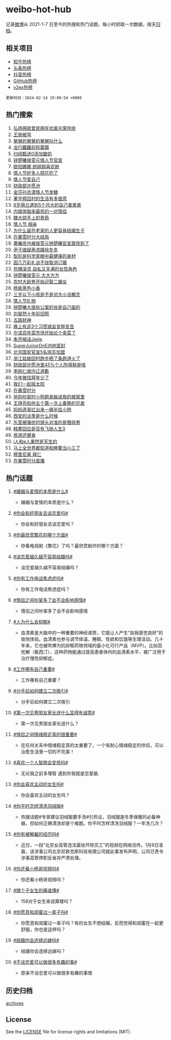 # weibo-hot-hub

记录[微博](https://www.weibo.com)从 2021-1-7 日至今的热搜和热门话题。每小时抓取一次数据，按天[归档](archives)。

## 相关项目

- [知乎热榜](https://github.com/lonnyzhang423/zhihu-hot-hub)
- [头条热榜](https://github.com/lonnyzhang423/toutiao-hot-hub)
- [抖音热榜](https://github.com/lonnyzhang423/douyin-hot-hub)
- [GitHub热榜](https://github.com/lonnyzhang423/github-hot-hub)
- [v2ex热榜](https://github.com/lonnyzhang423/v2ex-hot-hub)


`更新时间：2024-02-14 19:09:54 +0800`

## 热门搜索

1. [弘扬拥政爱民拥军优属光荣传统](https://m.weibo.cn/search?containerid=100103type%3D1%26t%3D10%26q%3D%23%E5%BC%98%E6%89%AC%E6%8B%A5%E6%94%BF%E7%88%B1%E6%B0%91%E6%8B%A5%E5%86%9B%E4%BC%98%E5%B1%9E%E5%85%89%E8%8D%A3%E4%BC%A0%E7%BB%9F%23&stream_entry_id=51&isnewpage=1&extparam=seat%3D1%26pos%3D0%26dgr%3D0%26filter_type%3Drealtimehot%26c_type%3D51%26stream_entry_id%3D51%26cate%3D10103%26q%3D%2523%25E5%25BC%2598%25E6%2589%25AC%25E6%258B%25A5%25E6%2594%25BF%25E7%2588%25B1%25E6%25B0%2591%25E6%258B%25A5%25E5%2586%259B%25E4%25BC%2598%25E5%25B1%259E%25E5%2585%2589%25E8%258D%25A3%25E4%25BC%25A0%25E7%25BB%259F%2523%26display_time%3D1707908993%26pre_seqid%3D17079089931750425973)
1. [王骁被骂](https://m.weibo.cn/search?containerid=100103type%3D1%26t%3D10%26q%3D%E7%8E%8B%E9%AA%81%E8%A2%AB%E9%AA%82&stream_entry_id=31&isnewpage=1&extparam=seat%3D1%26band_rank%3D1%26filter_type%3Drealtimehot%26c_type%3D31%26realpos%3D1%26cate%3D5001%26lcate%3D5001%26flag%3D1%26dgr%3D0%26q%3D%25E7%258E%258B%25E9%25AA%2581%25E8%25A2%25AB%25E9%25AA%2582%26stream_entry_id%3D31%26pos%3D0%26display_time%3D1707908993%26pre_seqid%3D17079089931750425973)
1. [舅舅的舅舅的舅舅叫什么](https://m.weibo.cn/search?containerid=100103type%3D1%26t%3D10%26q%3D%23%E8%88%85%E8%88%85%E7%9A%84%E8%88%85%E8%88%85%E7%9A%84%E8%88%85%E8%88%85%E5%8F%AB%E4%BB%80%E4%B9%88%23&stream_entry_id=31&isnewpage=1&extparam=seat%3D1%26band_rank%3D2%26filter_type%3Drealtimehot%26c_type%3D31%26realpos%3D2%26cate%3D5001%26lcate%3D5001%26flag%3D2%26dgr%3D0%26q%3D%2523%25E8%2588%2585%25E8%2588%2585%25E7%259A%2584%25E8%2588%2585%25E8%2588%2585%25E7%259A%2584%25E8%2588%2585%25E8%2588%2585%25E5%258F%25AB%25E4%25BB%2580%25E4%25B9%2588%2523%26stream_entry_id%3D31%26pos%3D1%26display_time%3D1707908993%26pre_seqid%3D17079089931750425973)
1. [龙行龘龘前程朤朤](https://m.weibo.cn/search?containerid=100103type%3D1%26t%3D10%26q%3D%23%E9%BE%99%E8%A1%8C%E9%BE%98%E9%BE%98%E5%89%8D%E7%A8%8B%E6%9C%A4%E6%9C%A4%23&stream_entry_id=31&isnewpage=1&extparam=seat%3D1%26band_rank%3D3%26filter_type%3Drealtimehot%26c_type%3D31%26realpos%3D3%26cate%3D5001%26lcate%3D5001%26flag%3D0%26dgr%3D0%26q%3D%2523%25E9%25BE%2599%25E8%25A1%258C%25E9%25BE%2598%25E9%25BE%2598%25E5%2589%258D%25E7%25A8%258B%25E6%259C%25A4%25E6%259C%25A4%2523%26stream_entry_id%3D31%26pos%3D2%26display_time%3D1707908993%26pre_seqid%3D17079089931750425973)
1. [扫纯甄送0添加酸奶](https://m.weibo.cn/search?containerid=100103type%3D1%26t%3D10%26q%3D%23%E6%89%AB%E7%BA%AF%E7%94%84%E9%80%810%E6%B7%BB%E5%8A%A0%E9%85%B8%E5%A5%B6%23&stream_entry_id=31&isnewpage=1&extparam=seat%3D1%26band_rank%3D4%26lcate%3D5001%26filter_type%3Drealtimehot%26cate%3D5001%26q%3D%2523%25E6%2589%25AB%25E7%25BA%25AF%25E7%2594%2584%25E9%2580%25810%25E6%25B7%25BB%25E5%258A%25A0%25E9%2585%25B8%25E5%25A5%25B6%2523%26dgr%3D0%26pos%3D3%26adid%3D222027%26topic_ad%3D1%26stream_entry_id%3D31%26is_ad_pos%3D1%26c_type%3D31%26display_time%3D1707908993%26pre_seqid%3D17079089931750425973)
1. [钟楚曦侯雯元情人节官宣](https://m.weibo.cn/search?containerid=100103type%3D1%26t%3D10%26q%3D%23%E9%92%9F%E6%A5%9A%E6%9B%A6%E4%BE%AF%E9%9B%AF%E5%85%83%E6%83%85%E4%BA%BA%E8%8A%82%E5%AE%98%E5%AE%A3%23&stream_entry_id=31&isnewpage=1&extparam=seat%3D1%26band_rank%3D4%26filter_type%3Drealtimehot%26c_type%3D31%26realpos%3D4%26cate%3D5001%26lcate%3D5001%26flag%3D16%26dgr%3D0%26q%3D%2523%25E9%2592%259F%25E6%25A5%259A%25E6%259B%25A6%25E4%25BE%25AF%25E9%259B%25AF%25E5%2585%2583%25E6%2583%2585%25E4%25BA%25BA%25E8%258A%2582%25E5%25AE%2598%25E5%25AE%25A3%2523%26stream_entry_id%3D31%26pos%3D4%26display_time%3D1707908993%26pre_seqid%3D17079089931750425973)
1. [欧阳娜娜 她姐姐喜欢她](https://m.weibo.cn/search?containerid=100103type%3D1%26t%3D10%26q%3D%E6%AC%A7%E9%98%B3%E5%A8%9C%E5%A8%9C+%E5%A5%B9%E5%A7%90%E5%A7%90%E5%96%9C%E6%AC%A2%E5%A5%B9&stream_entry_id=31&isnewpage=1&extparam=seat%3D1%26band_rank%3D5%26filter_type%3Drealtimehot%26c_type%3D31%26realpos%3D5%26cate%3D5001%26lcate%3D5001%26flag%3D2%26dgr%3D0%26q%3D%25E6%25AC%25A7%25E9%2598%25B3%25E5%25A8%259C%25E5%25A8%259C%2520%25E5%25A5%25B9%25E5%25A7%2590%25E5%25A7%2590%25E5%2596%259C%25E6%25AC%25A2%25E5%25A5%25B9%26stream_entry_id%3D31%26pos%3D5%26display_time%3D1707908993%26pre_seqid%3D17079089931750425973)
1. [情人节好多人把花扔了](https://m.weibo.cn/search?containerid=100103type%3D1%26t%3D10%26q%3D%23%E6%83%85%E4%BA%BA%E8%8A%82%E5%A5%BD%E5%A4%9A%E4%BA%BA%E6%8A%8A%E8%8A%B1%E6%89%94%E4%BA%86%23&stream_entry_id=31&isnewpage=1&extparam=seat%3D1%26band_rank%3D6%26filter_type%3Drealtimehot%26c_type%3D31%26realpos%3D6%26cate%3D5001%26lcate%3D5001%26flag%3D1%26dgr%3D0%26q%3D%2523%25E6%2583%2585%25E4%25BA%25BA%25E8%258A%2582%25E5%25A5%25BD%25E5%25A4%259A%25E4%25BA%25BA%25E6%258A%258A%25E8%258A%25B1%25E6%2589%2594%25E4%25BA%2586%2523%26stream_entry_id%3D31%26pos%3D6%26display_time%3D1707908993%26pre_seqid%3D17079089931750425973)
1. [情人节爱自己](https://m.weibo.cn/search?containerid=100103type%3D1%26t%3D10%26q%3D%23%E6%83%85%E4%BA%BA%E8%8A%82%E7%88%B1%E8%87%AA%E5%B7%B1%23&stream_entry_id=31&isnewpage=1&extparam=seat%3D1%26band_rank%3D7%26lcate%3D5001%26cate%3D5001%26q%3D%2523%25E6%2583%2585%25E4%25BA%25BA%25E8%258A%2582%25E7%2588%25B1%25E8%2587%25AA%25E5%25B7%25B1%2523%26dgr%3D0%26pos%3D7%26adid%3D223397%26stream_entry_id%3D31%26filter_type%3Drealtimehot%26is_ad_pos%3D1%26c_type%3D31%26display_time%3D1707908993%26pre_seqid%3D17079089931750425973)
1. [财政部许愿池](https://m.weibo.cn/search?containerid=100103type%3D1%26t%3D10%26q%3D%23%E8%B4%A2%E6%94%BF%E9%83%A8%E8%AE%B8%E6%84%BF%E6%B1%A0%23&stream_entry_id=31&isnewpage=1&extparam=seat%3D1%26band_rank%3D7%26filter_type%3Drealtimehot%26c_type%3D31%26realpos%3D7%26cate%3D5001%26lcate%3D5001%26flag%3D16%26dgr%3D0%26q%3D%2523%25E8%25B4%25A2%25E6%2594%25BF%25E9%2583%25A8%25E8%25AE%25B8%25E6%2584%25BF%25E6%25B1%25A0%2523%26stream_entry_id%3D31%26pos%3D8%26display_time%3D1707908993%26pre_seqid%3D17079089931750425973)
1. [金莎孙丞潇情人节发糖](https://m.weibo.cn/search?containerid=100103type%3D1%26t%3D10%26q%3D%23%E9%87%91%E8%8E%8E%E5%AD%99%E4%B8%9E%E6%BD%87%E6%83%85%E4%BA%BA%E8%8A%82%E5%8F%91%E7%B3%96%23&stream_entry_id=31&isnewpage=1&extparam=seat%3D1%26band_rank%3D8%26filter_type%3Drealtimehot%26c_type%3D31%26realpos%3D8%26cate%3D5001%26lcate%3D5001%26flag%3D1%26dgr%3D0%26q%3D%2523%25E9%2587%2591%25E8%258E%258E%25E5%25AD%2599%25E4%25B8%259E%25E6%25BD%2587%25E6%2583%2585%25E4%25BA%25BA%25E8%258A%2582%25E5%258F%2591%25E7%25B3%2596%2523%26stream_entry_id%3D31%26pos%3D9%26display_time%3D1707908993%26pre_seqid%3D17079089931750425973)
1. [董宇辉回村的生活有多惬意](https://m.weibo.cn/search?containerid=100103type%3D1%26t%3D10%26q%3D%23%E8%91%A3%E5%AE%87%E8%BE%89%E5%9B%9E%E6%9D%91%E7%9A%84%E7%94%9F%E6%B4%BB%E6%9C%89%E5%A4%9A%E6%83%AC%E6%84%8F%23&stream_entry_id=31&isnewpage=1&extparam=seat%3D1%26band_rank%3D9%26filter_type%3Drealtimehot%26c_type%3D31%26realpos%3D9%26cate%3D5001%26lcate%3D5001%26flag%3D32768%26dgr%3D0%26q%3D%2523%25E8%2591%25A3%25E5%25AE%2587%25E8%25BE%2589%25E5%259B%259E%25E6%259D%2591%25E7%259A%2584%25E7%2594%259F%25E6%25B4%25BB%25E6%259C%2589%25E5%25A4%259A%25E6%2583%25AC%25E6%2584%258F%2523%26stream_entry_id%3D31%26pos%3D10%26display_time%3D1707908993%26pre_seqid%3D17079089931750425973)
1. [8岁萌兰遇到5个月大的自己害羞羞](https://m.weibo.cn/search?containerid=100103type%3D1%26t%3D10%26q%3D%238%E5%B2%81%E8%90%8C%E5%85%B0%E9%81%87%E5%88%B05%E4%B8%AA%E6%9C%88%E5%A4%A7%E7%9A%84%E8%87%AA%E5%B7%B1%E5%AE%B3%E7%BE%9E%E7%BE%9E%23&stream_entry_id=31&isnewpage=1&extparam=seat%3D1%26band_rank%3D10%26filter_type%3Drealtimehot%26c_type%3D31%26realpos%3D10%26cate%3D5001%26lcate%3D5001%26flag%3D32768%26dgr%3D0%26q%3D%25238%25E5%25B2%2581%25E8%2590%258C%25E5%2585%25B0%25E9%2581%2587%25E5%2588%25B05%25E4%25B8%25AA%25E6%259C%2588%25E5%25A4%25A7%25E7%259A%2584%25E8%2587%25AA%25E5%25B7%25B1%25E5%25AE%25B3%25E7%25BE%259E%25E7%25BE%259E%2523%26stream_entry_id%3D31%26pos%3D11%26display_time%3D1707908993%26pre_seqid%3D17079089931750425973)
1. [内娱体脂率最低的一对情侣](https://m.weibo.cn/search?containerid=100103type%3D1%26t%3D10%26q%3D%23%E5%86%85%E5%A8%B1%E4%BD%93%E8%84%82%E7%8E%87%E6%9C%80%E4%BD%8E%E7%9A%84%E4%B8%80%E5%AF%B9%E6%83%85%E4%BE%A3%23&stream_entry_id=31&isnewpage=1&extparam=seat%3D1%26band_rank%3D11%26filter_type%3Drealtimehot%26c_type%3D31%26realpos%3D11%26cate%3D5001%26lcate%3D5001%26flag%3D1%26dgr%3D0%26q%3D%2523%25E5%2586%2585%25E5%25A8%25B1%25E4%25BD%2593%25E8%2584%2582%25E7%258E%2587%25E6%259C%2580%25E4%25BD%258E%25E7%259A%2584%25E4%25B8%2580%25E5%25AF%25B9%25E6%2583%2585%25E4%25BE%25A3%2523%26stream_entry_id%3D31%26pos%3D12%26display_time%3D1707908993%26pre_seqid%3D17079089931750425973)
1. [魏大勋手上的青筋](https://m.weibo.cn/search?containerid=100103type%3D1%26t%3D10%26q%3D%23%E9%AD%8F%E5%A4%A7%E5%8B%8B%E6%89%8B%E4%B8%8A%E7%9A%84%E9%9D%92%E7%AD%8B%23&stream_entry_id=31&isnewpage=1&extparam=seat%3D1%26band_rank%3D12%26filter_type%3Drealtimehot%26c_type%3D31%26realpos%3D12%26cate%3D5001%26lcate%3D5001%26flag%3D1%26dgr%3D0%26q%3D%2523%25E9%25AD%258F%25E5%25A4%25A7%25E5%258B%258B%25E6%2589%258B%25E4%25B8%258A%25E7%259A%2584%25E9%259D%2592%25E7%25AD%258B%2523%26stream_entry_id%3D31%26pos%3D13%26display_time%3D1707908993%26pre_seqid%3D17079089931750425973)
1. [情人节 相亲](https://m.weibo.cn/search?containerid=100103type%3D1%26t%3D10%26q%3D%E6%83%85%E4%BA%BA%E8%8A%82+%E7%9B%B8%E4%BA%B2&stream_entry_id=31&isnewpage=1&extparam=seat%3D1%26band_rank%3D13%26filter_type%3Drealtimehot%26c_type%3D31%26realpos%3D13%26cate%3D5001%26lcate%3D5001%26flag%3D1%26dgr%3D0%26q%3D%25E6%2583%2585%25E4%25BA%25BA%25E8%258A%2582%2520%25E7%259B%25B8%25E4%25BA%25B2%26stream_entry_id%3D31%26pos%3D14%26display_time%3D1707908993%26pre_seqid%3D17079089931750425973)
1. [为什么留在老家的人更容易结婚生子](https://m.weibo.cn/search?containerid=100103type%3D1%26t%3D10%26q%3D%23%E4%B8%BA%E4%BB%80%E4%B9%88%E7%95%99%E5%9C%A8%E8%80%81%E5%AE%B6%E7%9A%84%E4%BA%BA%E6%9B%B4%E5%AE%B9%E6%98%93%E7%BB%93%E5%A9%9A%E7%94%9F%E5%AD%90%23&stream_entry_id=31&isnewpage=1&extparam=seat%3D1%26band_rank%3D14%26filter_type%3Drealtimehot%26c_type%3D31%26realpos%3D14%26cate%3D5001%26lcate%3D5001%26flag%3D1%26dgr%3D0%26q%3D%2523%25E4%25B8%25BA%25E4%25BB%2580%25E4%25B9%2588%25E7%2595%2599%25E5%259C%25A8%25E8%2580%2581%25E5%25AE%25B6%25E7%259A%2584%25E4%25BA%25BA%25E6%259B%25B4%25E5%25AE%25B9%25E6%2598%2593%25E7%25BB%2593%25E5%25A9%259A%25E7%2594%259F%25E5%25AD%2590%2523%26stream_entry_id%3D31%26pos%3D15%26display_time%3D1707908993%26pre_seqid%3D17079089931750425973)
1. [在暴雪时分大结局](https://m.weibo.cn/search?containerid=100103type%3D1%26t%3D10%26q%3D%23%E5%9C%A8%E6%9A%B4%E9%9B%AA%E6%97%B6%E5%88%86%E5%A4%A7%E7%BB%93%E5%B1%80%23&stream_entry_id=31&isnewpage=1&extparam=seat%3D1%26band_rank%3D15%26filter_type%3Drealtimehot%26c_type%3D31%26realpos%3D15%26cate%3D5001%26lcate%3D5001%26flag%3D1%26dgr%3D0%26q%3D%2523%25E5%259C%25A8%25E6%259A%25B4%25E9%259B%25AA%25E6%2597%25B6%25E5%2588%2586%25E5%25A4%25A7%25E7%25BB%2593%25E5%25B1%2580%2523%26stream_entry_id%3D31%26pos%3D16%26display_time%3D1707908993%26pre_seqid%3D17079089931750425973)
1. [黄曦彦也被侯雯元钟楚曦官宣震惊到了](https://m.weibo.cn/search?containerid=100103type%3D1%26t%3D10%26q%3D%23%E9%BB%84%E6%9B%A6%E5%BD%A6%E4%B9%9F%E8%A2%AB%E4%BE%AF%E9%9B%AF%E5%85%83%E9%92%9F%E6%A5%9A%E6%9B%A6%E5%AE%98%E5%AE%A3%E9%9C%87%E6%83%8A%E5%88%B0%E4%BA%86%23&stream_entry_id=31&isnewpage=1&extparam=seat%3D1%26band_rank%3D16%26filter_type%3Drealtimehot%26c_type%3D31%26realpos%3D16%26cate%3D5001%26lcate%3D5001%26flag%3D2%26dgr%3D0%26q%3D%2523%25E9%25BB%2584%25E6%259B%25A6%25E5%25BD%25A6%25E4%25B9%259F%25E8%25A2%25AB%25E4%25BE%25AF%25E9%259B%25AF%25E5%2585%2583%25E9%2592%259F%25E6%25A5%259A%25E6%259B%25A6%25E5%25AE%2598%25E5%25AE%25A3%25E9%259C%2587%25E6%2583%258A%25E5%2588%25B0%25E4%25BA%2586%2523%26stream_entry_id%3D31%26pos%3D17%26display_time%3D1707908993%26pre_seqid%3D17079089931750425973)
1. [尹子维疑再求婚徐冬冬](https://m.weibo.cn/search?containerid=100103type%3D1%26t%3D10%26q%3D%23%E5%B0%B9%E5%AD%90%E7%BB%B4%E7%96%91%E5%86%8D%E6%B1%82%E5%A9%9A%E5%BE%90%E5%86%AC%E5%86%AC%23&stream_entry_id=31&isnewpage=1&extparam=seat%3D1%26band_rank%3D17%26filter_type%3Drealtimehot%26c_type%3D31%26realpos%3D17%26cate%3D5001%26lcate%3D5001%26flag%3D0%26dgr%3D0%26q%3D%2523%25E5%25B0%25B9%25E5%25AD%2590%25E7%25BB%25B4%25E7%2596%2591%25E5%2586%258D%25E6%25B1%2582%25E5%25A9%259A%25E5%25BE%2590%25E5%2586%25AC%25E5%2586%25AC%2523%26stream_entry_id%3D31%26pos%3D18%26display_time%3D1707908993%26pre_seqid%3D17079089931750425973)
1. [梨形是科学家眼中最健康的身材](https://m.weibo.cn/search?containerid=100103type%3D1%26t%3D10%26q%3D%23%E6%A2%A8%E5%BD%A2%E6%98%AF%E7%A7%91%E5%AD%A6%E5%AE%B6%E7%9C%BC%E4%B8%AD%E6%9C%80%E5%81%A5%E5%BA%B7%E7%9A%84%E8%BA%AB%E6%9D%90%23&stream_entry_id=31&isnewpage=1&extparam=seat%3D1%26band_rank%3D18%26filter_type%3Drealtimehot%26c_type%3D31%26realpos%3D18%26cate%3D5001%26lcate%3D5001%26flag%3D1%26dgr%3D0%26q%3D%2523%25E6%25A2%25A8%25E5%25BD%25A2%25E6%2598%25AF%25E7%25A7%2591%25E5%25AD%25A6%25E5%25AE%25B6%25E7%259C%25BC%25E4%25B8%25AD%25E6%259C%2580%25E5%2581%25A5%25E5%25BA%25B7%25E7%259A%2584%25E8%25BA%25AB%25E6%259D%2590%2523%26stream_entry_id%3D31%26pos%3D19%26display_time%3D1707908993%26pre_seqid%3D17079089931750425973)
1. [因几万彩礼谈不拢取消订婚](https://m.weibo.cn/search?containerid=100103type%3D1%26t%3D10%26q%3D%23%E5%9B%A0%E5%87%A0%E4%B8%87%E5%BD%A9%E7%A4%BC%E8%B0%88%E4%B8%8D%E6%8B%A2%E5%8F%96%E6%B6%88%E8%AE%A2%E5%A9%9A%23&stream_entry_id=31&isnewpage=1&extparam=seat%3D1%26band_rank%3D19%26filter_type%3Drealtimehot%26c_type%3D31%26realpos%3D19%26cate%3D5001%26lcate%3D5001%26flag%3D0%26dgr%3D0%26q%3D%2523%25E5%259B%25A0%25E5%2587%25A0%25E4%25B8%2587%25E5%25BD%25A9%25E7%25A4%25BC%25E8%25B0%2588%25E4%25B8%258D%25E6%258B%25A2%25E5%258F%2596%25E6%25B6%2588%25E8%25AE%25A2%25E5%25A9%259A%2523%26stream_entry_id%3D31%26pos%3D20%26display_time%3D1707908993%26pre_seqid%3D17079089931750425973)
1. [热辣滚烫 自私又丰满的女性角色](https://m.weibo.cn/search?containerid=100103type%3D1%26t%3D10%26q%3D%E7%83%AD%E8%BE%A3%E6%BB%9A%E7%83%AB+%E8%87%AA%E7%A7%81%E5%8F%88%E4%B8%B0%E6%BB%A1%E7%9A%84%E5%A5%B3%E6%80%A7%E8%A7%92%E8%89%B2&stream_entry_id=31&isnewpage=1&extparam=seat%3D1%26band_rank%3D20%26filter_type%3Drealtimehot%26c_type%3D31%26realpos%3D20%26cate%3D5001%26lcate%3D5001%26flag%3D0%26dgr%3D0%26q%3D%25E7%2583%25AD%25E8%25BE%25A3%25E6%25BB%259A%25E7%2583%25AB%2520%25E8%2587%25AA%25E7%25A7%2581%25E5%258F%2588%25E4%25B8%25B0%25E6%25BB%25A1%25E7%259A%2584%25E5%25A5%25B3%25E6%2580%25A7%25E8%25A7%2592%25E8%2589%25B2%26stream_entry_id%3D31%26pos%3D21%26display_time%3D1707908993%26pre_seqid%3D17079089931750425973)
1. [钟楚曦侯雯元 大大方方](https://m.weibo.cn/search?containerid=100103type%3D1%26t%3D10%26q%3D%E9%92%9F%E6%A5%9A%E6%9B%A6%E4%BE%AF%E9%9B%AF%E5%85%83+%E5%A4%A7%E5%A4%A7%E6%96%B9%E6%96%B9&stream_entry_id=31&isnewpage=1&extparam=seat%3D1%26band_rank%3D21%26filter_type%3Drealtimehot%26c_type%3D31%26realpos%3D21%26cate%3D5001%26lcate%3D5001%26flag%3D0%26dgr%3D0%26q%3D%25E9%2592%259F%25E6%25A5%259A%25E6%259B%25A6%25E4%25BE%25AF%25E9%259B%25AF%25E5%2585%2583%2520%25E5%25A4%25A7%25E5%25A4%25A7%25E6%2596%25B9%25E6%2596%25B9%26stream_entry_id%3D31%26pos%3D22%26display_time%3D1707908993%26pre_seqid%3D17079089931750425973)
1. [农村大龄男开始迎娶二婚女](https://m.weibo.cn/search?containerid=100103type%3D1%26t%3D10%26q%3D%23%E5%86%9C%E6%9D%91%E5%A4%A7%E9%BE%84%E7%94%B7%E5%BC%80%E5%A7%8B%E8%BF%8E%E5%A8%B6%E4%BA%8C%E5%A9%9A%E5%A5%B3%23&stream_entry_id=31&isnewpage=1&extparam=seat%3D1%26band_rank%3D22%26filter_type%3Drealtimehot%26c_type%3D31%26realpos%3D22%26cate%3D5001%26lcate%3D5001%26flag%3D0%26dgr%3D0%26q%3D%2523%25E5%2586%259C%25E6%259D%2591%25E5%25A4%25A7%25E9%25BE%2584%25E7%2594%25B7%25E5%25BC%2580%25E5%25A7%258B%25E8%25BF%258E%25E5%25A8%25B6%25E4%25BA%258C%25E5%25A9%259A%25E5%25A5%25B3%2523%26stream_entry_id%3D31%26pos%3D23%26display_time%3D1707908993%26pre_seqid%3D17079089931750425973)
1. [杨紫黑色小香](https://m.weibo.cn/search?containerid=100103type%3D1%26t%3D10%26q%3D%23%E6%9D%A8%E7%B4%AB%E9%BB%91%E8%89%B2%E5%B0%8F%E9%A6%99%23&stream_entry_id=31&isnewpage=1&extparam=seat%3D1%26band_rank%3D23%26filter_type%3Drealtimehot%26c_type%3D31%26realpos%3D23%26cate%3D5001%26lcate%3D5001%26flag%3D1%26dgr%3D0%26q%3D%2523%25E6%259D%25A8%25E7%25B4%25AB%25E9%25BB%2591%25E8%2589%25B2%25E5%25B0%258F%25E9%25A6%2599%2523%26stream_entry_id%3D31%26pos%3D24%26display_time%3D1707908993%26pre_seqid%3D17079089931750425973)
1. [三岁以下小孩是不是对大小没概念](https://m.weibo.cn/search?containerid=100103type%3D1%26t%3D10%26q%3D%E4%B8%89%E5%B2%81%E4%BB%A5%E4%B8%8B%E5%B0%8F%E5%AD%A9%E6%98%AF%E4%B8%8D%E6%98%AF%E5%AF%B9%E5%A4%A7%E5%B0%8F%E6%B2%A1%E6%A6%82%E5%BF%B5&stream_entry_id=31&isnewpage=1&extparam=seat%3D1%26band_rank%3D24%26filter_type%3Drealtimehot%26c_type%3D31%26realpos%3D24%26cate%3D5001%26lcate%3D5001%26flag%3D1%26dgr%3D0%26q%3D%25E4%25B8%2589%25E5%25B2%2581%25E4%25BB%25A5%25E4%25B8%258B%25E5%25B0%258F%25E5%25AD%25A9%25E6%2598%25AF%25E4%25B8%258D%25E6%2598%25AF%25E5%25AF%25B9%25E5%25A4%25A7%25E5%25B0%258F%25E6%25B2%25A1%25E6%25A6%2582%25E5%25BF%25B5%26stream_entry_id%3D31%26pos%3D25%26display_time%3D1707908993%26pre_seqid%3D17079089931750425973)
1. [情人节礼物](https://m.weibo.cn/search?containerid=100103type%3D1%26t%3D10%26q%3D%E6%83%85%E4%BA%BA%E8%8A%82%E7%A4%BC%E7%89%A9&stream_entry_id=31&isnewpage=1&extparam=seat%3D1%26band_rank%3D25%26filter_type%3Drealtimehot%26c_type%3D31%26realpos%3D25%26cate%3D5001%26lcate%3D5001%26flag%3D0%26dgr%3D0%26q%3D%25E6%2583%2585%25E4%25BA%25BA%25E8%258A%2582%25E7%25A4%25BC%25E7%2589%25A9%26stream_entry_id%3D31%26pos%3D26%26display_time%3D1707908993%26pre_seqid%3D17079089931750425973)
1. [钟楚曦大唐狄公案的妆是自己画的](https://m.weibo.cn/search?containerid=100103type%3D1%26t%3D10%26q%3D%23%E9%92%9F%E6%A5%9A%E6%9B%A6%E5%A4%A7%E5%94%90%E7%8B%84%E5%85%AC%E6%A1%88%E7%9A%84%E5%A6%86%E6%98%AF%E8%87%AA%E5%B7%B1%E7%94%BB%E7%9A%84%23&stream_entry_id=31&isnewpage=1&extparam=seat%3D1%26band_rank%3D26%26filter_type%3Drealtimehot%26c_type%3D31%26realpos%3D26%26cate%3D5001%26lcate%3D5001%26flag%3D1%26dgr%3D0%26q%3D%2523%25E9%2592%259F%25E6%25A5%259A%25E6%259B%25A6%25E5%25A4%25A7%25E5%2594%2590%25E7%258B%2584%25E5%2585%25AC%25E6%25A1%2588%25E7%259A%2584%25E5%25A6%2586%25E6%2598%25AF%25E8%2587%25AA%25E5%25B7%25B1%25E7%2594%25BB%25E7%259A%2584%2523%26stream_entry_id%3D31%26pos%3D27%26display_time%3D1707908993%26pre_seqid%3D17079089931750425973)
1. [刘昊然十年前旧照](https://m.weibo.cn/search?containerid=100103type%3D1%26t%3D10%26q%3D%23%E5%88%98%E6%98%8A%E7%84%B6%E5%8D%81%E5%B9%B4%E5%89%8D%E6%97%A7%E7%85%A7%23&stream_entry_id=31&isnewpage=1&extparam=seat%3D1%26band_rank%3D27%26filter_type%3Drealtimehot%26c_type%3D31%26realpos%3D27%26cate%3D5001%26lcate%3D5001%26flag%3D0%26dgr%3D0%26q%3D%2523%25E5%2588%2598%25E6%2598%258A%25E7%2584%25B6%25E5%258D%2581%25E5%25B9%25B4%25E5%2589%258D%25E6%2597%25A7%25E7%2585%25A7%2523%26stream_entry_id%3D31%26pos%3D28%26display_time%3D1707908993%26pre_seqid%3D17079089931750425973)
1. [五路财神](https://m.weibo.cn/search?containerid=100103type%3D1%26t%3D10%26q%3D%E4%BA%94%E8%B7%AF%E8%B4%A2%E7%A5%9E&stream_entry_id=31&isnewpage=1&extparam=seat%3D1%26band_rank%3D28%26filter_type%3Drealtimehot%26c_type%3D31%26realpos%3D28%26cate%3D5001%26lcate%3D5001%26flag%3D0%26dgr%3D0%26q%3D%25E4%25BA%2594%25E8%25B7%25AF%25E8%25B4%25A2%25E7%25A5%259E%26stream_entry_id%3D31%26pos%3D29%26display_time%3D1707908993%26pre_seqid%3D17079089931750425973)
1. [晚上有这3个习惯或会变胖变丑](https://m.weibo.cn/search?containerid=100103type%3D1%26t%3D10%26q%3D%23%E6%99%9A%E4%B8%8A%E6%9C%89%E8%BF%993%E4%B8%AA%E4%B9%A0%E6%83%AF%E6%88%96%E4%BC%9A%E5%8F%98%E8%83%96%E5%8F%98%E4%B8%91%23&stream_entry_id=31&isnewpage=1&extparam=seat%3D1%26band_rank%3D29%26filter_type%3Drealtimehot%26c_type%3D31%26realpos%3D29%26cate%3D5001%26lcate%3D5001%26flag%3D1%26dgr%3D0%26q%3D%2523%25E6%2599%259A%25E4%25B8%258A%25E6%259C%2589%25E8%25BF%25993%25E4%25B8%25AA%25E4%25B9%25A0%25E6%2583%25AF%25E6%2588%2596%25E4%25BC%259A%25E5%258F%2598%25E8%2583%2596%25E5%258F%2598%25E4%25B8%2591%2523%26stream_entry_id%3D31%26pos%3D30%26display_time%3D1707908993%26pre_seqid%3D17079089931750425973)
1. [尔滨百年菜市场开始论个卖菜了](https://m.weibo.cn/search?containerid=100103type%3D1%26t%3D10%26q%3D%23%E5%B0%94%E6%BB%A8%E7%99%BE%E5%B9%B4%E8%8F%9C%E5%B8%82%E5%9C%BA%E5%BC%80%E5%A7%8B%E8%AE%BA%E4%B8%AA%E5%8D%96%E8%8F%9C%E4%BA%86%23&stream_entry_id=31&isnewpage=1&extparam=seat%3D1%26band_rank%3D30%26filter_type%3Drealtimehot%26c_type%3D31%26realpos%3D30%26cate%3D5001%26lcate%3D5001%26flag%3D32768%26dgr%3D0%26q%3D%2523%25E5%25B0%2594%25E6%25BB%25A8%25E7%2599%25BE%25E5%25B9%25B4%25E8%258F%259C%25E5%25B8%2582%25E5%259C%25BA%25E5%25BC%2580%25E5%25A7%258B%25E8%25AE%25BA%25E4%25B8%25AA%25E5%258D%2596%25E8%258F%259C%25E4%25BA%2586%2523%26stream_entry_id%3D31%26pos%3D31%26display_time%3D1707908993%26pre_seqid%3D17079089931750425973)
1. [朱开喊话Jiejie](https://m.weibo.cn/search?containerid=100103type%3D1%26t%3D10%26q%3D%23%E6%9C%B1%E5%BC%80%E5%96%8A%E8%AF%9DJiejie%23&stream_entry_id=31&isnewpage=1&extparam=seat%3D1%26band_rank%3D31%26filter_type%3Drealtimehot%26c_type%3D31%26realpos%3D31%26cate%3D5001%26lcate%3D5001%26flag%3D1%26dgr%3D0%26q%3D%2523%25E6%259C%25B1%25E5%25BC%2580%25E5%2596%258A%25E8%25AF%259DJiejie%2523%26stream_entry_id%3D31%26pos%3D32%26display_time%3D1707908993%26pre_seqid%3D17079089931750425973)
1. [SuperJuniorDnE内地首封](https://m.weibo.cn/search?containerid=100103type%3D1%26t%3D10%26q%3D%23SuperJuniorDnE%E5%86%85%E5%9C%B0%E9%A6%96%E5%B0%81%23&stream_entry_id=31&isnewpage=1&extparam=seat%3D1%26band_rank%3D32%26filter_type%3Drealtimehot%26c_type%3D31%26realpos%3D32%26cate%3D5001%26lcate%3D5001%26flag%3D0%26dgr%3D0%26q%3D%2523SuperJuniorDnE%25E5%2586%2585%25E5%259C%25B0%25E9%25A6%2596%25E5%25B0%2581%2523%26stream_entry_id%3D31%26pos%3D33%26display_time%3D1707908993%26pre_seqid%3D17079089931750425973)
1. [北京国安官宣5名球员加盟](https://m.weibo.cn/search?containerid=100103type%3D1%26t%3D10%26q%3D%23%E5%8C%97%E4%BA%AC%E5%9B%BD%E5%AE%89%E5%AE%98%E5%AE%A35%E5%90%8D%E7%90%83%E5%91%98%E5%8A%A0%E7%9B%9F%23&stream_entry_id=31&isnewpage=1&extparam=seat%3D1%26band_rank%3D33%26filter_type%3Drealtimehot%26c_type%3D31%26realpos%3D33%26cate%3D5001%26lcate%3D5001%26flag%3D1%26dgr%3D0%26q%3D%2523%25E5%258C%2597%25E4%25BA%25AC%25E5%259B%25BD%25E5%25AE%2589%25E5%25AE%2598%25E5%25AE%25A35%25E5%2590%258D%25E7%2590%2583%25E5%2591%2598%25E5%258A%25A0%25E7%259B%259F%2523%26stream_entry_id%3D31%26pos%3D34%26display_time%3D1707908993%26pre_seqid%3D17079089931750425973)
1. [浙江姑娘回村跑步晒了条跑道火了](https://m.weibo.cn/search?containerid=100103type%3D1%26t%3D10%26q%3D%23%E6%B5%99%E6%B1%9F%E5%A7%91%E5%A8%98%E5%9B%9E%E6%9D%91%E8%B7%91%E6%AD%A5%E6%99%92%E4%BA%86%E6%9D%A1%E8%B7%91%E9%81%93%E7%81%AB%E4%BA%86%23&stream_entry_id=31&isnewpage=1&extparam=seat%3D1%26band_rank%3D34%26filter_type%3Drealtimehot%26c_type%3D31%26realpos%3D34%26cate%3D5001%26lcate%3D5001%26flag%3D1%26dgr%3D0%26q%3D%2523%25E6%25B5%2599%25E6%25B1%259F%25E5%25A7%2591%25E5%25A8%2598%25E5%259B%259E%25E6%259D%2591%25E8%25B7%2591%25E6%25AD%25A5%25E6%2599%2592%25E4%25BA%2586%25E6%259D%25A1%25E8%25B7%2591%25E9%2581%2593%25E7%2581%25AB%25E4%25BA%2586%2523%26stream_entry_id%3D31%26pos%3D35%26display_time%3D1707908993%26pre_seqid%3D17079089931750425973)
1. [财政部许愿池里45%个人所得税是啥](https://m.weibo.cn/search?containerid=100103type%3D1%26t%3D10%26q%3D%23%E8%B4%A2%E6%94%BF%E9%83%A8%E8%AE%B8%E6%84%BF%E6%B1%A0%E9%87%8C45%25%E4%B8%AA%E4%BA%BA%E6%89%80%E5%BE%97%E7%A8%8E%E6%98%AF%E5%95%A5%23&stream_entry_id=31&isnewpage=1&extparam=seat%3D1%26band_rank%3D35%26filter_type%3Drealtimehot%26c_type%3D31%26realpos%3D35%26cate%3D5001%26lcate%3D5001%26flag%3D0%26dgr%3D0%26q%3D%2523%25E8%25B4%25A2%25E6%2594%25BF%25E9%2583%25A8%25E8%25AE%25B8%25E6%2584%25BF%25E6%25B1%25A0%25E9%2587%258C45%2525%25E4%25B8%25AA%25E4%25BA%25BA%25E6%2589%2580%25E5%25BE%2597%25E7%25A8%258E%25E6%2598%25AF%25E5%2595%25A5%2523%26stream_entry_id%3D31%26pos%3D36%26display_time%3D1707908993%26pre_seqid%3D17079089931750425973)
1. [李刚仁就内讧道歉](https://m.weibo.cn/search?containerid=100103type%3D1%26t%3D10%26q%3D%23%E6%9D%8E%E5%88%9A%E4%BB%81%E5%B0%B1%E5%86%85%E8%AE%A7%E9%81%93%E6%AD%89%23&stream_entry_id=31&isnewpage=1&extparam=seat%3D1%26band_rank%3D36%26filter_type%3Drealtimehot%26c_type%3D31%26realpos%3D36%26cate%3D5001%26lcate%3D5001%26flag%3D1%26dgr%3D0%26q%3D%2523%25E6%259D%258E%25E5%2588%259A%25E4%25BB%2581%25E5%25B0%25B1%25E5%2586%2585%25E8%25AE%25A7%25E9%2581%2593%25E6%25AD%2589%2523%26stream_entry_id%3D31%26pos%3D37%26display_time%3D1707908993%26pre_seqid%3D17079089931750425973)
1. [今年微信拜年少了](https://m.weibo.cn/search?containerid=100103type%3D1%26t%3D10%26q%3D%23%E4%BB%8A%E5%B9%B4%E5%BE%AE%E4%BF%A1%E6%8B%9C%E5%B9%B4%E5%B0%91%E4%BA%86%23&stream_entry_id=31&isnewpage=1&extparam=seat%3D1%26band_rank%3D37%26filter_type%3Drealtimehot%26c_type%3D31%26realpos%3D37%26cate%3D5001%26lcate%3D5001%26flag%3D0%26dgr%3D0%26q%3D%2523%25E4%25BB%258A%25E5%25B9%25B4%25E5%25BE%25AE%25E4%25BF%25A1%25E6%258B%259C%25E5%25B9%25B4%25E5%25B0%2591%25E4%25BA%2586%2523%26stream_entry_id%3D31%26pos%3D38%26display_time%3D1707908993%26pre_seqid%3D17079089931750425973)
1. [我们一起摇太阳](https://m.weibo.cn/search?containerid=100103type%3D1%26t%3D10%26q%3D%E6%88%91%E4%BB%AC%E4%B8%80%E8%B5%B7%E6%91%87%E5%A4%AA%E9%98%B3&stream_entry_id=31&isnewpage=1&extparam=seat%3D1%26band_rank%3D38%26filter_type%3Drealtimehot%26c_type%3D31%26realpos%3D38%26cate%3D5001%26lcate%3D5001%26flag%3D1%26dgr%3D0%26q%3D%25E6%2588%2591%25E4%25BB%25AC%25E4%25B8%2580%25E8%25B5%25B7%25E6%2591%2587%25E5%25A4%25AA%25E9%2598%25B3%26stream_entry_id%3D31%26pos%3D39%26display_time%3D1707908993%26pre_seqid%3D17079089931750425973)
1. [在暴雪时分](https://m.weibo.cn/search?containerid=100103type%3D1%26t%3D10%26q%3D%E5%9C%A8%E6%9A%B4%E9%9B%AA%E6%97%B6%E5%88%86&stream_entry_id=31&isnewpage=1&extparam=seat%3D1%26band_rank%3D39%26filter_type%3Drealtimehot%26c_type%3D31%26realpos%3D39%26cate%3D5001%26lcate%3D5001%26flag%3D1%26dgr%3D0%26q%3D%25E5%259C%25A8%25E6%259A%25B4%25E9%259B%25AA%25E6%2597%25B6%25E5%2588%2586%26stream_entry_id%3D31%26pos%3D40%26display_time%3D1707908993%26pre_seqid%3D17079089931750425973)
1. [爸妈吵架时小狗跑来躲进我的被窝里](https://m.weibo.cn/search?containerid=100103type%3D1%26t%3D10%26q%3D%E7%88%B8%E5%A6%88%E5%90%B5%E6%9E%B6%E6%97%B6%E5%B0%8F%E7%8B%97%E8%B7%91%E6%9D%A5%E8%BA%B2%E8%BF%9B%E6%88%91%E7%9A%84%E8%A2%AB%E7%AA%9D%E9%87%8C&stream_entry_id=31&isnewpage=1&extparam=seat%3D1%26band_rank%3D40%26filter_type%3Drealtimehot%26c_type%3D31%26realpos%3D40%26cate%3D5001%26lcate%3D5001%26flag%3D1%26dgr%3D0%26q%3D%25E7%2588%25B8%25E5%25A6%2588%25E5%2590%25B5%25E6%259E%25B6%25E6%2597%25B6%25E5%25B0%258F%25E7%258B%2597%25E8%25B7%2591%25E6%259D%25A5%25E8%25BA%25B2%25E8%25BF%259B%25E6%2588%2591%25E7%259A%2584%25E8%25A2%25AB%25E7%25AA%259D%25E9%2587%258C%26stream_entry_id%3D31%26pos%3D41%26display_time%3D1707908993%26pre_seqid%3D17079089931750425973)
1. [王铮亮和他五个第一次上春晚的兄弟](https://m.weibo.cn/search?containerid=100103type%3D1%26t%3D10%26q%3D%23%E7%8E%8B%E9%93%AE%E4%BA%AE%E5%92%8C%E4%BB%96%E4%BA%94%E4%B8%AA%E7%AC%AC%E4%B8%80%E6%AC%A1%E4%B8%8A%E6%98%A5%E6%99%9A%E7%9A%84%E5%85%84%E5%BC%9F%23&stream_entry_id=31&isnewpage=1&extparam=seat%3D1%26band_rank%3D41%26filter_type%3Drealtimehot%26c_type%3D31%26realpos%3D41%26cate%3D5001%26lcate%3D5001%26flag%3D0%26dgr%3D0%26q%3D%2523%25E7%258E%258B%25E9%2593%25AE%25E4%25BA%25AE%25E5%2592%258C%25E4%25BB%2596%25E4%25BA%2594%25E4%25B8%25AA%25E7%25AC%25AC%25E4%25B8%2580%25E6%25AC%25A1%25E4%25B8%258A%25E6%2598%25A5%25E6%2599%259A%25E7%259A%2584%25E5%2585%2584%25E5%25BC%259F%2523%26stream_entry_id%3D31%26pos%3D42%26display_time%3D1707908993%26pre_seqid%3D17079089931750425973)
1. [妈妈逐渐扛出来一辆半挂小狗](https://m.weibo.cn/search?containerid=100103type%3D1%26t%3D10%26q%3D%E5%A6%88%E5%A6%88%E9%80%90%E6%B8%90%E6%89%9B%E5%87%BA%E6%9D%A5%E4%B8%80%E8%BE%86%E5%8D%8A%E6%8C%82%E5%B0%8F%E7%8B%97&stream_entry_id=31&isnewpage=1&extparam=seat%3D1%26band_rank%3D42%26filter_type%3Drealtimehot%26c_type%3D31%26realpos%3D42%26cate%3D5001%26lcate%3D5001%26flag%3D1%26dgr%3D0%26q%3D%25E5%25A6%2588%25E5%25A6%2588%25E9%2580%2590%25E6%25B8%2590%25E6%2589%259B%25E5%2587%25BA%25E6%259D%25A5%25E4%25B8%2580%25E8%25BE%2586%25E5%258D%258A%25E6%258C%2582%25E5%25B0%258F%25E7%258B%2597%26stream_entry_id%3D31%26pos%3D43%26display_time%3D1707908993%26pre_seqid%3D17079089931750425973)
1. [西安的淡季是什么时候](https://m.weibo.cn/search?containerid=100103type%3D1%26t%3D10%26q%3D%23%E8%A5%BF%E5%AE%89%E7%9A%84%E6%B7%A1%E5%AD%A3%E6%98%AF%E4%BB%80%E4%B9%88%E6%97%B6%E5%80%99%23&stream_entry_id=31&isnewpage=1&extparam=seat%3D1%26band_rank%3D43%26filter_type%3Drealtimehot%26c_type%3D31%26realpos%3D43%26cate%3D5001%26lcate%3D5001%26flag%3D32768%26dgr%3D0%26q%3D%2523%25E8%25A5%25BF%25E5%25AE%2589%25E7%259A%2584%25E6%25B7%25A1%25E5%25AD%25A3%25E6%2598%25AF%25E4%25BB%2580%25E4%25B9%2588%25E6%2597%25B6%25E5%2580%2599%2523%26stream_entry_id%3D31%26pos%3D44%26display_time%3D1707908993%26pre_seqid%3D17079089931750425973)
1. [乐莹被骚扰时镜头对准的是猥琐男](https://m.weibo.cn/search?containerid=100103type%3D1%26t%3D10%26q%3D%E4%B9%90%E8%8E%B9%E8%A2%AB%E9%AA%9A%E6%89%B0%E6%97%B6%E9%95%9C%E5%A4%B4%E5%AF%B9%E5%87%86%E7%9A%84%E6%98%AF%E7%8C%A5%E7%90%90%E7%94%B7&stream_entry_id=31&isnewpage=1&extparam=seat%3D1%26band_rank%3D44%26filter_type%3Drealtimehot%26c_type%3D31%26realpos%3D44%26cate%3D5001%26lcate%3D5001%26flag%3D0%26dgr%3D0%26q%3D%25E4%25B9%2590%25E8%258E%25B9%25E8%25A2%25AB%25E9%25AA%259A%25E6%2589%25B0%25E6%2597%25B6%25E9%2595%259C%25E5%25A4%25B4%25E5%25AF%25B9%25E5%2587%2586%25E7%259A%2584%25E6%2598%25AF%25E7%258C%25A5%25E7%2590%2590%25E7%2594%25B7%26stream_entry_id%3D31%26pos%3D45%26display_time%3D1707908993%26pre_seqid%3D17079089931750425973)
1. [韩寒回应是否有飞驰人生3](https://m.weibo.cn/search?containerid=100103type%3D1%26t%3D10%26q%3D%23%E9%9F%A9%E5%AF%92%E5%9B%9E%E5%BA%94%E6%98%AF%E5%90%A6%E6%9C%89%E9%A3%9E%E9%A9%B0%E4%BA%BA%E7%94%9F3%23&stream_entry_id=31&isnewpage=1&extparam=seat%3D1%26band_rank%3D45%26filter_type%3Drealtimehot%26c_type%3D31%26realpos%3D45%26cate%3D5001%26lcate%3D5001%26flag%3D0%26dgr%3D0%26q%3D%2523%25E9%259F%25A9%25E5%25AF%2592%25E5%259B%259E%25E5%25BA%2594%25E6%2598%25AF%25E5%2590%25A6%25E6%259C%2589%25E9%25A3%259E%25E9%25A9%25B0%25E4%25BA%25BA%25E7%2594%259F3%2523%26stream_entry_id%3D31%26pos%3D46%26display_time%3D1707908993%26pre_seqid%3D17079089931750425973)
1. [旅游还健身](https://m.weibo.cn/search?containerid=100103type%3D1%26t%3D10%26q%3D%E6%97%85%E6%B8%B8%E8%BF%98%E5%81%A5%E8%BA%AB&stream_entry_id=31&isnewpage=1&extparam=seat%3D1%26band_rank%3D46%26filter_type%3Drealtimehot%26c_type%3D31%26realpos%3D46%26cate%3D5001%26lcate%3D5001%26flag%3D1%26dgr%3D0%26q%3D%25E6%2597%2585%25E6%25B8%25B8%25E8%25BF%2598%25E5%2581%25A5%25E8%25BA%25AB%26stream_entry_id%3D31%26pos%3D47%26display_time%3D1707908993%26pre_seqid%3D17079089931750425973)
1. [i人和e人果然是天生的](https://m.weibo.cn/search?containerid=100103type%3D1%26t%3D10%26q%3Di%E4%BA%BA%E5%92%8Ce%E4%BA%BA%E6%9E%9C%E7%84%B6%E6%98%AF%E5%A4%A9%E7%94%9F%E7%9A%84&stream_entry_id=31&isnewpage=1&extparam=seat%3D1%26band_rank%3D47%26filter_type%3Drealtimehot%26c_type%3D31%26realpos%3D47%26cate%3D5001%26lcate%3D5001%26flag%3D0%26dgr%3D0%26q%3Di%25E4%25BA%25BA%25E5%2592%258Ce%25E4%25BA%25BA%25E6%259E%259C%25E7%2584%25B6%25E6%2598%25AF%25E5%25A4%25A9%25E7%2594%259F%25E7%259A%2584%26stream_entry_id%3D31%26pos%3D48%26display_time%3D1707908993%26pre_seqid%3D17079089931750425973)
1. [马上全世界都知道和睦要当小三了](https://m.weibo.cn/search?containerid=100103type%3D1%26t%3D10%26q%3D%23%E9%A9%AC%E4%B8%8A%E5%85%A8%E4%B8%96%E7%95%8C%E9%83%BD%E7%9F%A5%E9%81%93%E5%92%8C%E7%9D%A6%E8%A6%81%E5%BD%93%E5%B0%8F%E4%B8%89%E4%BA%86%23&stream_entry_id=31&isnewpage=1&extparam=seat%3D1%26band_rank%3D48%26filter_type%3Drealtimehot%26c_type%3D31%26realpos%3D48%26cate%3D5001%26lcate%3D5001%26flag%3D0%26dgr%3D0%26q%3D%2523%25E9%25A9%25AC%25E4%25B8%258A%25E5%2585%25A8%25E4%25B8%2596%25E7%2595%258C%25E9%2583%25BD%25E7%259F%25A5%25E9%2581%2593%25E5%2592%258C%25E7%259D%25A6%25E8%25A6%2581%25E5%25BD%2593%25E5%25B0%258F%25E4%25B8%2589%25E4%25BA%2586%2523%26stream_entry_id%3D31%26pos%3D49%26display_time%3D1707908993%26pre_seqid%3D17079089931750425973)
1. [穆里尼奥 拜仁](https://m.weibo.cn/search?containerid=100103type%3D1%26t%3D10%26q%3D%E7%A9%86%E9%87%8C%E5%B0%BC%E5%A5%A5+%E6%8B%9C%E4%BB%81&stream_entry_id=31&isnewpage=1&extparam=seat%3D1%26band_rank%3D49%26filter_type%3Drealtimehot%26c_type%3D31%26realpos%3D49%26cate%3D5001%26lcate%3D5001%26flag%3D1%26dgr%3D0%26q%3D%25E7%25A9%2586%25E9%2587%258C%25E5%25B0%25BC%25E5%25A5%25A5%2520%25E6%258B%259C%25E4%25BB%2581%26stream_entry_id%3D31%26pos%3D50%26display_time%3D1707908993%26pre_seqid%3D17079089931750425973)
1. [在暴雪时分直播](https://m.weibo.cn/search?containerid=100103type%3D1%26t%3D10%26q%3D%E5%9C%A8%E6%9A%B4%E9%9B%AA%E6%97%B6%E5%88%86%E7%9B%B4%E6%92%AD&stream_entry_id=31&isnewpage=1&extparam=seat%3D1%26band_rank%3D50%26filter_type%3Drealtimehot%26c_type%3D31%26realpos%3D50%26cate%3D5001%26lcate%3D5001%26flag%3D1%26dgr%3D0%26q%3D%25E5%259C%25A8%25E6%259A%25B4%25E9%259B%25AA%25E6%2597%25B6%25E5%2588%2586%25E7%259B%25B4%25E6%2592%25AD%26stream_entry_id%3D31%26pos%3D51%26display_time%3D1707908993%26pre_seqid%3D17079089931750425973)

## 热门话题

1. [#婚姻与爱情的本质是什么#](https://m.weibo.cn/search?containerid=231522type%3D1%26t%3D10%26q%3D%23%E5%A9%9A%E5%A7%BB%E4%B8%8E%E7%88%B1%E6%83%85%E7%9A%84%E6%9C%AC%E8%B4%A8%E6%98%AF%E4%BB%80%E4%B9%88%23&stream_entry_id=128&isnewpage=1&extparam=seat%3D1%26pos%3D1-0-0%26dgr%3D0%26unitid%3D1704881162756%26c_type%3D128%26cate%3D5004%26lcate%3D5004%26display_time%3D1707908994%26pre_seqid%3D170790899458800559204)
    - 婚姻与爱情的本质是什么？

1. [#你会和好朋友去谈恋爱吗#](https://m.weibo.cn/search?containerid=231522type%3D1%26t%3D10%26q%3D%23%E4%BD%A0%E4%BC%9A%E5%92%8C%E5%A5%BD%E6%9C%8B%E5%8F%8B%E5%8E%BB%E8%B0%88%E6%81%8B%E7%88%B1%E5%90%97%23&stream_entry_id=128&isnewpage=1&extparam=seat%3D1%26pos%3D1-0-1%26dgr%3D0%26unitid%3D1704849959446%26c_type%3D128%26cate%3D5004%26lcate%3D5004%26display_time%3D1707908994%26pre_seqid%3D170790899458800559204)
    - 你会和好朋友去谈恋爱吗？

1. [#你最欣赏繁花的哪个方面#](https://m.weibo.cn/search?containerid=231522type%3D1%26t%3D10%26q%3D%23%E4%BD%A0%E6%9C%80%E6%AC%A3%E8%B5%8F%E7%B9%81%E8%8A%B1%E7%9A%84%E5%93%AA%E4%B8%AA%E6%96%B9%E9%9D%A2%23&stream_entry_id=128&isnewpage=1&extparam=seat%3D1%26pos%3D1-0-2%26dgr%3D0%26unitid%3D1704872158127%26c_type%3D128%26cate%3D5004%26lcate%3D5004%26display_time%3D1707908994%26pre_seqid%3D170790899458800559204)
    - 你看电视剧《繁花》了吗？最欣赏剧作的哪个方面？

1. [#谈恋爱越久越不容易结婚吗#](https://m.weibo.cn/search?containerid=231522type%3D1%26t%3D10%26q%3D%23%E8%B0%88%E6%81%8B%E7%88%B1%E8%B6%8A%E4%B9%85%E8%B6%8A%E4%B8%8D%E5%AE%B9%E6%98%93%E7%BB%93%E5%A9%9A%E5%90%97%23&stream_entry_id=128&isnewpage=1&extparam=seat%3D1%26pos%3D1-0-3%26dgr%3D0%26unitid%3D1704871559387%26c_type%3D128%26cate%3D5004%26lcate%3D5004%26display_time%3D1707908994%26pre_seqid%3D170790899458800559204)
    - 谈恋爱越久越不容易结婚吗？

1. [#你有工作电话焦虑症吗#](https://m.weibo.cn/search?containerid=231522type%3D1%26t%3D10%26q%3D%23%E4%BD%A0%E6%9C%89%E5%B7%A5%E4%BD%9C%E7%94%B5%E8%AF%9D%E7%84%A6%E8%99%91%E7%97%87%E5%90%97%23&stream_entry_id=128&isnewpage=1&extparam=seat%3D1%26pos%3D1-0-4%26dgr%3D0%26unitid%3D1704877884678%26c_type%3D128%26cate%3D5004%26lcate%3D5004%26display_time%3D1707908994%26pre_seqid%3D170790899458800559204)
    - 你有工作电话焦虑症吗？

1. [#情侣之间吵架多了会不会影响感情#](https://m.weibo.cn/search?containerid=231522type%3D1%26t%3D10%26q%3D%23%E6%83%85%E4%BE%A3%E4%B9%8B%E9%97%B4%E5%90%B5%E6%9E%B6%E5%A4%9A%E4%BA%86%E4%BC%9A%E4%B8%8D%E4%BC%9A%E5%BD%B1%E5%93%8D%E6%84%9F%E6%83%85%23&stream_entry_id=128&isnewpage=1&extparam=seat%3D1%26pos%3D1-0-5%26dgr%3D0%26unitid%3D1704792093809%26c_type%3D128%26cate%3D5004%26lcate%3D5004%26display_time%3D1707908994%26pre_seqid%3D170790899458800559204)
    - 情侣之间吵架多了会不会影响感情

1. [#人为什么会抑郁#](https://m.weibo.cn/search?containerid=231522type%3D1%26t%3D10%26q%3D%23%E4%BA%BA%E4%B8%BA%E4%BB%80%E4%B9%88%E4%BC%9A%E6%8A%91%E9%83%81%23&stream_entry_id=128&isnewpage=1&extparam=seat%3D1%26pos%3D1-0-6%26dgr%3D0%26unitid%3D1704881163792%26c_type%3D128%26cate%3D5004%26lcate%3D5004%26display_time%3D1707908994%26pre_seqid%3D170790899458800559204)
    - 血清素是大脑中的一种重要的神经递质，它能让人产生“自我感觉良好”的愉悦体验。血清素也参与调节体温、睡眠、性欲和饥饿等生理活动。几十年来，它也被吹捧为抗抑郁药物领域的最小化可行产品（MVP）。比如百忧解（氟西汀），这种药物能通过提高患者体内的血清素水平，被广泛用于治疗慢性抑郁症。

1. [#工作哪有自己重要#](https://m.weibo.cn/search?containerid=231522type%3D1%26t%3D10%26q%3D%23%E5%B7%A5%E4%BD%9C%E5%93%AA%E6%9C%89%E8%87%AA%E5%B7%B1%E9%87%8D%E8%A6%81%23&stream_entry_id=128&isnewpage=1&extparam=seat%3D1%26pos%3D1-0-7%26dgr%3D0%26unitid%3D1704949537973%26c_type%3D128%26cate%3D5004%26lcate%3D5004%26display_time%3D1707908994%26pre_seqid%3D170790899458800559204)
    - 工作哪有自己重要？

1. [#分手后如何建立二次吸引#](https://m.weibo.cn/search?containerid=231522type%3D1%26t%3D10%26q%3D%23%E5%88%86%E6%89%8B%E5%90%8E%E5%A6%82%E4%BD%95%E5%BB%BA%E7%AB%8B%E4%BA%8C%E6%AC%A1%E5%90%B8%E5%BC%95%23&stream_entry_id=128&isnewpage=1&extparam=seat%3D1%26pos%3D1-0-8%26dgr%3D0%26unitid%3D1704870666886%26c_type%3D128%26cate%3D5004%26lcate%3D5004%26display_time%3D1707908994%26pre_seqid%3D170790899458800559204)
    - 分手后如何建立二次吸引

1. [#第一次见男朋友家长送什么显得有诚意#](https://m.weibo.cn/search?containerid=231522type%3D1%26t%3D10%26q%3D%23%E7%AC%AC%E4%B8%80%E6%AC%A1%E8%A7%81%E7%94%B7%E6%9C%8B%E5%8F%8B%E5%AE%B6%E9%95%BF%E9%80%81%E4%BB%80%E4%B9%88%E6%98%BE%E5%BE%97%E6%9C%89%E8%AF%9A%E6%84%8F%23&stream_entry_id=128&isnewpage=1&extparam=seat%3D1%26pos%3D1-0-9%26dgr%3D0%26unitid%3D1704946836507%26c_type%3D128%26cate%3D5004%26lcate%3D5004%26display_time%3D1707908994%26pre_seqid%3D170790899458800559204)
    - 第一次见男朋友家长送什么？

1. [#情侣之间情绪稳定真的很重要#](https://m.weibo.cn/search?containerid=231522type%3D1%26t%3D10%26q%3D%23%E6%83%85%E4%BE%A3%E4%B9%8B%E9%97%B4%E6%83%85%E7%BB%AA%E7%A8%B3%E5%AE%9A%E7%9C%9F%E7%9A%84%E5%BE%88%E9%87%8D%E8%A6%81%23&stream_entry_id=128&isnewpage=1&extparam=seat%3D1%26pos%3D1-0-10%26dgr%3D0%26unitid%3D1704779493657%26c_type%3D128%26cate%3D5004%26lcate%3D5004%26display_time%3D1707908994%26pre_seqid%3D170790899458800559204)
    - 在任何关系中情绪稳定真的太重要了，一个有耐心情绪稳定的伴侣，可以治愈生活里一切的不完美！

1. [#喜欢一个人智商会变低吗#](https://m.weibo.cn/search?containerid=231522type%3D1%26t%3D10%26q%3D%23%E5%96%9C%E6%AC%A2%E4%B8%80%E4%B8%AA%E4%BA%BA%E6%99%BA%E5%95%86%E4%BC%9A%E5%8F%98%E4%BD%8E%E5%90%97%23&stream_entry_id=128&isnewpage=1&extparam=seat%3D1%26pos%3D1-0-11%26dgr%3D0%26unitid%3D1704783068038%26c_type%3D128%26cate%3D5004%26lcate%3D5004%26display_time%3D1707908994%26pre_seqid%3D170790899458800559204)
    - 无论我之前多理智  遇到你我就是恋爱脑.

1. [#你会喜欢主动的女生吗#](https://m.weibo.cn/search?containerid=231522type%3D1%26t%3D10%26q%3D%23%E4%BD%A0%E4%BC%9A%E5%96%9C%E6%AC%A2%E4%B8%BB%E5%8A%A8%E7%9A%84%E5%A5%B3%E7%94%9F%E5%90%97%23&stream_entry_id=128&isnewpage=1&extparam=seat%3D1%26pos%3D1-0-12%26dgr%3D0%26unitid%3D1704786077236%26c_type%3D128%26cate%3D5004%26lcate%3D5004%26display_time%3D1707908994%26pre_seqid%3D170790899458800559204)
    - 你会喜欢主动的女生吗？

1. [#你平时怎样清洗羽绒服#](https://m.weibo.cn/search?containerid=231522type%3D1%26t%3D10%26q%3D%23%E4%BD%A0%E5%B9%B3%E6%97%B6%E6%80%8E%E6%A0%B7%E6%B8%85%E6%B4%97%E7%BE%BD%E7%BB%92%E6%9C%8D%23&stream_entry_id=128&isnewpage=1&extparam=seat%3D1%26pos%3D1-0-13%26dgr%3D0%26unitid%3D1704789081364%26c_type%3D128%26cate%3D5004%26lcate%3D5004%26display_time%3D1707908994%26pre_seqid%3D170790899458800559204)
    - 热搜话题#专家建议羽绒服要手洗#引热议，羽绒服是冬季保暖的必备神器，但如何正确清洗却是个难题。你平时怎样清洗羽绒服？一年洗几次？

1. [#你有被解雇的经历吗#](https://m.weibo.cn/search?containerid=231522type%3D1%26t%3D10%26q%3D%23%E4%BD%A0%E6%9C%89%E8%A2%AB%E8%A7%A3%E9%9B%87%E7%9A%84%E7%BB%8F%E5%8E%86%E5%90%97%23&stream_entry_id=128&isnewpage=1&extparam=seat%3D1%26pos%3D1-0-14%26dgr%3D0%26unitid%3D1704794482090%26c_type%3D128%26cate%3D5004%26lcate%3D5004%26display_time%3D1707908994%26pre_seqid%3D170790899458800559204)
    - 近日，一段“北京女高管违法嚣张开除员工”的视频在网络流传。1月8日凌晨，该涉事公司北京尼欧克斯科技有限公司就此事发布声明，公司已责令涉事高管停职反省并严肃处理。

1. [#你还看小杨哥视频吗#](https://m.weibo.cn/search?containerid=231522type%3D1%26t%3D10%26q%3D%23%E4%BD%A0%E8%BF%98%E7%9C%8B%E5%B0%8F%E6%9D%A8%E5%93%A5%E8%A7%86%E9%A2%91%E5%90%97%23&stream_entry_id=128&isnewpage=1&extparam=seat%3D1%26pos%3D1-0-15%26dgr%3D0%26unitid%3D1704797193944%26c_type%3D128%26cate%3D5004%26lcate%3D5004%26display_time%3D1707908994%26pre_seqid%3D170790899458800559204)
    - 你还看小杨哥视频吗？

1. [#矮个子女生的痛谁懂#](https://m.weibo.cn/search?containerid=231522type%3D1%26t%3D10%26q%3D%23%E7%9F%AE%E4%B8%AA%E5%AD%90%E5%A5%B3%E7%94%9F%E7%9A%84%E7%97%9B%E8%B0%81%E6%87%82%23&stream_entry_id=128&isnewpage=1&extparam=seat%3D1%26pos%3D1-0-16%26dgr%3D0%26unitid%3D1704804675994%26c_type%3D128%26cate%3D5004%26lcate%3D5004%26display_time%3D1707908994%26pre_seqid%3D170790899458800559204)
    - 158对于女生来说算矮吗？

1. [#你愿意和闺蜜过一辈子吗#](https://m.weibo.cn/search?containerid=231522type%3D1%26t%3D10%26q%3D%23%E4%BD%A0%E6%84%BF%E6%84%8F%E5%92%8C%E9%97%BA%E8%9C%9C%E8%BF%87%E4%B8%80%E8%BE%88%E5%AD%90%E5%90%97%23&stream_entry_id=128&isnewpage=1&extparam=seat%3D1%26pos%3D1-0-17%26dgr%3D0%26unitid%3D1704875757520%26c_type%3D128%26cate%3D5004%26lcate%3D5004%26display_time%3D1707908994%26pre_seqid%3D170790899458800559204)
    - 你愿意和闺蜜过一辈子吗？有的女生不想结婚，反而觉得和闺蜜在一起更舒服，你也是这样吗？

1. [#结婚你会选择远嫁吗#](https://m.weibo.cn/search?containerid=231522type%3D1%26t%3D10%26q%3D%23%E7%BB%93%E5%A9%9A%E4%BD%A0%E4%BC%9A%E9%80%89%E6%8B%A9%E8%BF%9C%E5%AB%81%E5%90%97%23&stream_entry_id=128&isnewpage=1&extparam=seat%3D1%26pos%3D1-0-18%26dgr%3D0%26unitid%3D1704870361894%26c_type%3D128%26cate%3D5004%26lcate%3D5004%26display_time%3D1707908994%26pre_seqid%3D170790899458800559204)
    - 结婚你会选择远嫁吗？

1. [#不谈恋爱可以做很多有趣的事#](https://m.weibo.cn/search?containerid=231522type%3D1%26t%3D10%26q%3D%23%E4%B8%8D%E8%B0%88%E6%81%8B%E7%88%B1%E5%8F%AF%E4%BB%A5%E5%81%9A%E5%BE%88%E5%A4%9A%E6%9C%89%E8%B6%A3%E7%9A%84%E4%BA%8B%23&stream_entry_id=128&isnewpage=1&extparam=seat%3D1%26pos%3D1-0-19%26dgr%3D0%26unitid%3D1704865280259%26c_type%3D128%26cate%3D5004%26lcate%3D5004%26display_time%3D1707908994%26pre_seqid%3D170790899458800559204)
    - 原来不谈恋爱可以做很多有趣的事情


## 历史归档

[archives](archives)

## License

See the [LICENSE](LICENSE) file for license rights and limitations (MIT).
